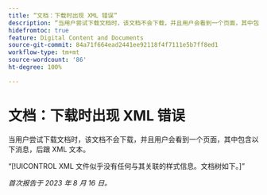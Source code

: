 ```yaml
---
title: “文档：下载时出现 XML 错误”
description: “当用户尝试下载文档时，该文档不会下载，并且用户会看到一个页面，其中包含一条消息，后跟 XML 文本。”
hidefromtoc: true
feature: Digital Content and Documents
source-git-commit: 84a71f664ead2441ee92118f4f7111e5b7ff8ed1
workflow-type: tm+mt
source-wordcount: '86'
ht-degree: 100%

---
```



# 文档：下载时出现 XML 错误

<!--WF, WFP TOCs-->

当用户尝试下载文档时，该文档不会下载，并且用户会看到一个页面，其中包含以下消息，后跟 XML 文本。

“[!UICONTROL  XML 文件似乎没有任何与其关联的样式信息。文档树如下。]”

_首次报告于 2023 年 8 月 16 日。_

